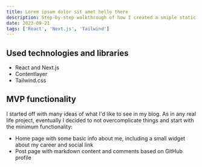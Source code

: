 ```yaml
---
title: Lorem ipsum dolor sit amet hello there
description: Step-by-step walkthrough of how I created a smiple static blog with React, Next.js, Tailwind.css and Contentlayer
date: 2023-09-21
tags: ['React', 'Next.js', 'Tailwind']
---
```


## Used technologies and libraries

- React and Next.js
- Contentlayer
- Tailwind.css

## MVP functionality

I started off with many ideas of what I'd like to see in my blog. As in any real life project, eventually I decided to not overcomplicate things and start with the minimum functionality:

- Home page with some basic info about me, including a small widget about my career and social link
- Post page with markdown content and comments based on GitHub profile
